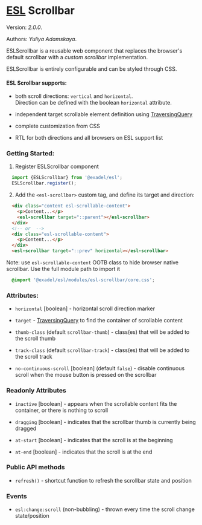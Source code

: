 # [ESL](../../../) Scrollbar

Version: *2.0.0*.

Authors: *Yuliya Adamskaya*.

<a name="intro"></a>

ESLScrollbar is a reusable web component that replaces the browser's default scrollbar with 
a _custom scrollbar_ implementation.

ESLScrollbar is entirely configurable and can be styled through CSS.

#### ESL Scrollbar supports:

- both scroll directions: `vertical` and `horizontal`.  
  Direction can be defined with the boolean `horizontal` attribute.

- independent target scrollable element definition using [TraversingQuery](../esl-traversing-query/README.md)

- complete customization from CSS

- RTL for both directions and all browsers on ESL support list


### Getting Started:

1. Register ESLScrollbar component
```js
  import {ESLScrollbar} from '@exadel/esl';
  ESLScrollbar.register();
```

2. Add the `<esl-scrollbar>` custom tag, and define its target and direction:
```html
  <div class="content esl-scrollable-content">
    <p>Content...</p>
    <esl-scrollbar target="::parent"></esl-scrollbar>
  </div>
  <!-- or  -->
  <div class="esl-scrollable-content">
    <p>Content...</p>
  </div>
  <esl-scrollbar target="::prev" horizontal></esl-scrollbar>
```

Note: use `esl-scrollable-content` OOTB class to hide browser native scrollbar. 
Use the full module path to import it 
```css
  @import '@exadel/esl/modules/esl-scrollbar/core.css';
```

### Attributes:

- `horizontal` \[boolean] - horizontal scroll direction marker

- `target` - [TraversingQuery](../esl-traversing-query/README.md) to find the container of scrollable content

- `thumb-class` (default `scrollbar-thumb`) - class(es) that will be added to the scroll thumb

- `track-class` (default `scrollbar-track`) - class(es) that will be added to the scroll track

- `no-continuous-scroll` \[boolean] (default `false`) - disable continuous scroll when the mouse button is pressed on the scrollbar

### Readonly Attributes

- `inactive` \[boolean] - appears when the scrollable content fits the container, or there is nothing to scroll
  
- `dragging` \[boolean] - indicates that the scrollbar thumb is currently being dragged

- `at-start` \[boolean] - indicates that the scroll is at the beginning

- `at-end` \[boolean] - indicates that the scroll is at the end

### Public API methods

- `refresh()` - shortcut function to refresh the scrollbar state and position

### Events

- `esl:change:scroll` (non-bubbling) - thrown every time the scroll change state/position
